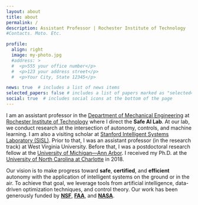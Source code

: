 ```yaml
---
layout: about
title: about
permalink: /
description: Assistant Professor | Rochester Institute of Technology
#Contacts. Moto. Etc.

profile:
  align: right
  image: my-photo.jpg
  #address: >
  #  <p>555 your office number</p>
  #  <p>123 your address street</p>
  #  <p>Your City, State 12345</p>

news: true  # includes a list of news items
selected_papers: false # includes a list of papers marked as "selected={true}"
social: true  # includes social icons at the bottom of the page
---
```


I am an assistant professor in the [Department of Mechanical Engineering](https://www.rit.edu/engineering/department-mechanical-engineering) at [Rochester Institute of Technology](https://www.rit.edu/) where I direct the **Safe AI Lab**. At our lab, we conduct research at the intersection of autonomy, controls, and machine learning. I am also a visiting scholar at [Stanford Intelligent Systems Laboratory (SISL)](http://sisl.stanford.edu/). Prior to that, I was an assistant professor (in the research track) at West Virginia University. Before that, I was a postdoctoral research fellow at the [University of Michigan—Ann Arbor](https://umich.edu/). I received my Ph.D. at the [University of North Carolina at Charlotte](https://www.charlotte.edu/) in 2018.


Our vision is to make progress toward **safe**, **certified**, and **efficient** autonomy with the application of intelligent systems on the ground or in the air. To achieve that goal, we leverage tools from artificial intelligence, data-driven optimization techniques, and control theory. Our work has been generously funded by **[NSF](https://www.nsf.gov/awardsearch/showAward?AWD_ID=2132060)**, **[FAA](https://media.statler.wvu.edu/news/2021/09/09/wvu-engineer-earns-federal-award-for-safety-validation-of-ai-based-avionic-systems)**, and **[NASA](https://media.statler.wvu.edu/news/2022/01/24/wvu-engineers-address-nasa-problems-through-artificial-intelligence)**.



